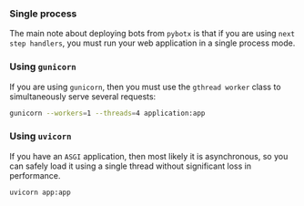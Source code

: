 ### Single process

The main note about deploying bots from `pybotx` is that if you are using `next step handlers`, you must run your web application 
in a single process mode.

### Using `gunicorn`

If you are using `gunicorn`, then you must use the `gthread worker` class to simultaneously serve several requests:

```bash
gunicorn --workers=1 --threads=4 application:app 
```

### Using `uvicorn`

If you have an `ASGI` application, then most likely it is asynchronous, 
so you can safely load it using a single thread without significant loss in performance.

```bash
uvicorn app:app
```